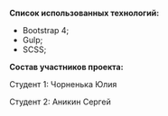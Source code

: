 **Список использованных технологий:**

- Bootstrap 4;
- Gulp;
- SCSS;

**Состав участников проекта:**

Студент 1: Чорненька Юлия

Студент 2: Аникин Сергей